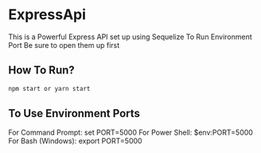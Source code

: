 # ExpressApi
This is a Powerful Express API set up using Sequelize
To Run Environment Port Be sure to open them up first

## How To Run? ##
```sh
npm start or yarn start
```

## To Use Environment Ports ##
For Command Prompt: set PORT=5000
For Power Shell: $env:PORT=5000
For Bash (Windows): export PORT=5000
